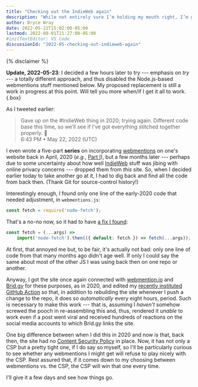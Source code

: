 ```yaml
---
title: "Checking out the IndieWeb again"
description: "While not entirely sure I’m holding my mouth right, I’m giving webmentions another try."
author: Bryce Wray
date: 2022-05-22T15:02:00-05:00
lastmod: 2022-08-01T21:27:00-05:00
#initTextEditor: VS Code
discussionId: "2022-05-checking-out-indieweb-again"
---
```


{% disclaimer %}
<br />

**Update, 2022-05-23**: I decided a few hours later to try --- emphasis on *try* --- a totally different approach, and thus disabled the Node.js-based webmentions stuff mentioned below. My proposed replacement is still a work in progress at this point. Will tell you more when/if I get it all to work.
{.box}

As I tweeted earlier:

> Gave up on the #IndieWeb thing in 2020; trying again. Different code base this time, so we’ll see if I’ve got everything stitched together properly. 🤔\
> <span class="legal">6:43 PM • May 22, 2022 (UTC)</span>

I even wrote a five-part **series** on incorporating [webmentions](https://indieweb.org/Webmention) on one's website back in April, 2020 (*e.g.*, [Part I](/posts/2020/04/webmentions-three-ssgs-1/)), but a few months later --- perhaps due to some uncertainty about how well [IndieWeb](https://indieweb.org) stuff was jibing with online privacy concerns --- dropped them from *this* site. So, when I decided earlier today to take another go at it, I had to dig back and find all the code from back then. (Thank Git for source-control history!)

Interestingly enough, I found only one line of the early-2020 code that needed adjustment, in `webmentions.js`:

```js
const fetch = require('node-fetch');
```

That's a no-no now, so it had to have [a fix I found](https://bobbyhadz.com/blog/javascript-error-err-require-esm-of-es-module-node-fetch):

```js
const fetch = (...args) =>
	import('node-fetch').then(({ default: fetch }) => fetch(...args));
```

At first, that annoyed me but, to be fair, it's actually not bad: only one line of code from that many months ago didn't age well. If only I could say the same about most of the other JS I was using back then on one repo or another.

Anyway, I got the site once again connected with [webmention.io](https://webmention.io) and [Brid.gy](https://brid.gy) for these purposes, as in 2020, and edited my [recently instituted GitHub Action](/posts/2022/05/using-dart-sass-hugo-github-actions-edition/) so that, in addition to rebuilding the site whenever I push a change to the repo, it does so *automatically* every eight hours, period. Such is necessary to make this work --- that is, assuming I *haven't* somehow screwed the pooch in re-assembling this and, thus, rendered it *unable* to work even if a post went viral and received hundreds of reactions on the social media accounts to which Brid.gy links the site.

One big difference between when I did this in 2020 and now is that, back then, the site had no [Content Security Policy](https://content-security-policy.com) in place. Now, it has not only a CSP but a pretty tight one, if I do say so myself, so I'll be particularly curious to see whether any webmentions I might get will refuse to play nicely with the CSP. Rest assured that, if it comes down to my choosing between webmentions vs. the CSP, the CSP will win that one every time.

I'll give it a few days and see how things go.
